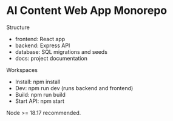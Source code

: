 AI Content Web App Monorepo
===========================

Structure

- frontend: React app
- backend: Express API
- database: SQL migrations and seeds
- docs: project documentation

Workspaces

- Install: npm install
- Dev: npm run dev (runs backend and frontend)
- Build: npm run build
- Start API: npm start

Node >= 18.17 recommended.


